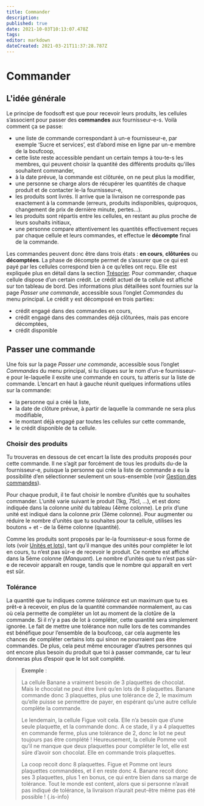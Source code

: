 ```yaml
---
title: Commander
description: 
published: true
date: 2021-10-03T10:13:07.478Z
tags: 
editor: markdown
dateCreated: 2021-03-21T11:37:28.787Z
---
```


# Commander
## L'idée générale
Le principe de foodsoft est que pour recevoir leurs produits, les cellules s’associent pour passer des **commandes** aux fournisseur-e-s. Voilà comment ça se passe:

- une liste de commande correspondant à un-e fournisseur-e, par exemple ‘Sucre et services’, est d’abord mise en ligne par un-e membre de la boufcoop,
- cette liste reste accessible pendant un certain temps à tou-te-s les membres, qui peuvent choisir la quantité des différents produits qu’illes souhaitent commander,
- à la date prévue, la commande est clôturée, on ne peut plus la modifier,
- une personne se charge alors de récupérer les quantités de chaque produit et de contacter le-la fournisseur-e,
- les produits sont livrés. Il arrive que la livraison ne corresponde pas exactement à la commande (erreurs, produits indisponibles, quiproquos, changement de prix de dernière minute, pertes...).
- les produits sont répartis entre les cellules, en restant au plus proche de leurs souhaits initiaux,
- une personne compare attentivement les quantités effectivement reçues par chaque cellule et leurs commandes, et effectue le **décompte** final de la commande.

Les commandes peuvent donc être dans trois états : **en cours**, **clôturées** ou **décomptées**. La phase de décompte permet de s’assurer que ce qui est payé par les cellules correspond bien à ce qu’elles ont reçu. Elle est expliquée plus en détail dans la section [Trésorier](/fr/Documentation/General/Finance). Pour commander, chaque cellule dispose d’un certain crédit. Le crédit actuel de ta cellule est affiché sur ton tableau de bord. Des informations plus détaillées sont fournies sur la page *Passer une commande*, accessible sous l’onglet *Commandes* du menu principal. Le crédit y est décomposé en trois parties:

- crédit engagé dans des commandes en cours,
- crédit engagé dans des commandes déjà clôturées, mais pas encore décomptées,
- crédit disponible

## Passer une commande
Une fois sur la page *Passer une commande*, accessible sous l’onglet *Commandes* du menu principal, si tu cliques sur le nom d’un-e fournisseur-e pour le-laquelle il exsite une commande en cours, tu atteris sur la liste de commande. L’encart en haut à gauche réunit quelques informations utiles sur la commande:

- la personne qui a créé la liste,
- la date de clôture prévue, à partir de laquelle la commande ne sera plus modifiable,
- le montant déjà engagé par toutes les cellules sur cette commande,
- le crédit disponible de ta cellule.

### Choisir des produits
Tu trouveras en dessous de cet encart la liste des produits proposés pour cette commande. Il ne s’agit par forcément de tous les produits du-de la fournisseur-e, puisque la personne qui crée la liste de commande a eu la possibilité d’en sélectionner seulement un sous-ensemble (voir [Gestion des commandes](/fr/Documentation/Administration/Products)).

Pour chaque produit, il te faut choisir le nombre d’unités que tu souhaites commander. L’unité varie suivant le produit (1kg, 75cl, ...), et est donc indiquée dans la colonne *unité* du tableau (4ème colonne). Le prix d’une unité est indiqué dans la colonne *prix* (3ème colonne). Pour augmenter ou réduire le nombre d’unités que tu souhaites pour ta cellule, utilises les boutons + et - de la 6ème colonne (quantité).

Comme les produits sont proposés par le-la fournisseur-e sous forme de lots (voir [Unités et lots](/fr/Documentation/Administration/Orders#unités-et-lots)), tant qu’il manque des unités pour compléter le lot en cours, tu n’est pas sûr-e de recevoir le produit. Ce nombre est affiché dans la 5ème colonne (*Manquant*). Le nombre d’unités que tu n’est pas sûr-e de recevoir apparaît en rouge, tandis que le nombre qui apparaît en vert est sûr.

### Tolérance
La quantité que tu indiques comme *tolérance* est un maximum que tu es prêt-e à recevoir, en plus de la quantité commandée normalement, au cas où cela permette de compléter un lot au moment de la clotûre de la commande. Si il n’y a pas de lot à compléter, cette quantité sera simplement ignorée. Le fait de mettre une tolérance non nulle lors de tes commandes est bénéfique pour l’ensemble de la boufcoop, car cela augmente les chances de compléter certains lots qui sinon ne pourraient pas être commandés. De plus, cela peut même encourager d’autres personnes qui ont encore plus besoin du produit que toi à passer commande, car tu leur donneras plus d’espoir que le lot soit complété.

> **Exemple** :
>
> La cellule Banane a vraiment besoin de 3 plaquettes de chocolat. Mais le chocolat ne peut être livré
> qu’en lots de 8 plaquettes. Banane commande donc 3 plaquettes, plus une tolérance de 2, le maximum
> qu’elle puisse se permettre de payer, en espérant qu’une autre cellule complète la commande.
>
> Le lendemain, la cellule Figue voit cela. Elle n’a besoin que d’une seule plaquette, et la commande
> donc. A ce stade, il y a 4 plaquettes en commande ferme, plus une tolérance de 2, donc le lot ne
> peut toujours pas être complété ! Heureusement, la cellule Pomme voit qu’il ne manque que deux
> plaquettes pour compléter le lot, elle est sûre d’avoir son chocolat. Elle en commande trois plaquettes.
>
> La coop recoit donc 8 plaquettes. Figue et Pomme ont leurs plaquettes commandées, et il en reste donc
> 4. Banane recoit donc ses 3 plaquettes, plus 1 en bonus, ce qui entre bien dans sa marge de tolérance.
> Tout le monde est content, alors que si personne n’avait pas indiqué de tolérance, la livraison n’aurait
> peut-être même pas été possible !
{.is-info}
